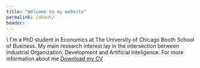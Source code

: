 ```yaml
---
title: "Welcome to my website"
permalink: /about/
header:
---
```


\\
I'm a PhD student in Economics at The University of Chicago Booth School of Business.
My main research interest lay in the intersection between Industrial Organization, Development and Artificial Inteligence.
For more information about me [Download my CV](https://www.dropbox.com/s/cykvv8sxauj2oyw/Resume%20-%20FC.pdf?dl=0)
